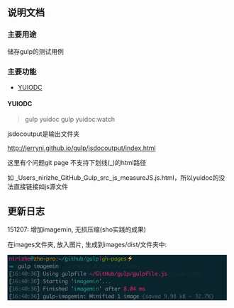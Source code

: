 ## 说明文档

### 主要用途

储存gulp的测试用例

### 主要功能

* [YUIODC]

#### YUIODC

> gulp yuidoc
> gulp yuidoc:watch 

jsdocoutput是输出文件夹

http://jerryni.github.io/gulp/jsdocoutput/index.html

这里有个问题git page 不支持下划线(_)的html路径

如 _Users_nirizhe_GitHub_Gulp_src_js_measureJS.js.html，所以yuidoc的没法直接链接如js源文件

## 更新日志

151207: 增加imagemin, 无损压缩(sho实践的成果)

在images文件夹, 放入图片, 生成到images/dist/文件夹中:

![imagemin]


[imagemin]: images/gulp-imagemin.png
[YUIODC]:#user-content-yuiodc
